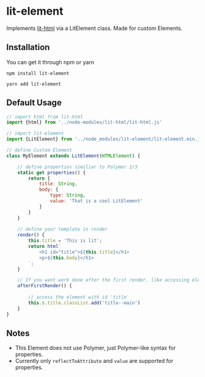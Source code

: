 # lit-element
Implements [lit-html](https://github.com/PolymerLabs/lit-html) via a LitElement class. Made for custom Elements.

## Installation

You can get it through npm or yarn

```
npm install lit-element
```
```
yarn add lit-element
```

## Default Usage

```javascript
// import html from lit-html
import {html} from '../node-modules/lit-html/lit-html.js'

// import lit-element
import {LitElement} from '../node_modules/lit-element/lit-element.min.js'

// define Custom Element
class MyElement extends LitElement(HTMLElement) {

    // define properties similiar to Polymer 2/3
    static get properties() {
        return {
            title: String,
            body: {
                type: String,
                value: 'That is a cool LitElement'
            }
        }
    }
    
    // define your template in render
    render() {
        this.title = 'This is lit';
        return html`
            <h1 id="title">${this.title}</h1>
            <p>${this.body}</h1>
        `;
    }

    // If you want work done after the first render, like accessing elements with ids, do it here
    afterFirstRender() {
        
        // access the element with id 'title'
        this.$.title.classList.add('title--main')
    }
}
```

## Notes

 - This Element does not use Polymer, just Polymer-like syntax for properties.
 - Currently only `reflectToAttribute` and `value` are supported for properties.